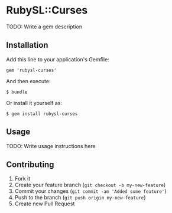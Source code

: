 # RubySL::Curses

TODO: Write a gem description

## Installation

Add this line to your application's Gemfile:

    gem 'rubysl-curses'

And then execute:

    $ bundle

Or install it yourself as:

    $ gem install rubysl-curses

## Usage

TODO: Write usage instructions here

## Contributing

1. Fork it
2. Create your feature branch (`git checkout -b my-new-feature`)
3. Commit your changes (`git commit -am 'Added some feature'`)
4. Push to the branch (`git push origin my-new-feature`)
5. Create new Pull Request
